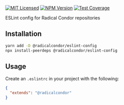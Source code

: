 [![MIT Licensed][icon-license]][link-license]
[![NPM Version][icon-npm]][link-npm]
[![Test Coverage][icon-coverage]][link-coverage]

ESLint config for Radical Condor repositories

## Installation

```bash
yarn add -D @radicalcondor/eslint-config
npx install-peerdeps @radicalcondor/eslint-config
```

## Usage

Create an `.eslintrc` in your project with the following:

```json
{
  "extends": "@radicalcondor"
}
```

[icon-license]: https://img.shields.io/github/license/cubedevinc/config.svg?longCache=true&style=flat-square
[link-license]: LICENSE
[icon-npm]: https://img.shields.io/npm/v/@radicalcondor/eslint-config.svg?longCache=true&style=flat-square
[link-npm]: https://www.npmjs.com/package/@radicalcondor/eslint-config
[icon-coverage]: https://img.shields.io/codecov/c/github/cubedevinc/config/develop.svg?longCache=true&style=flat-square
[link-coverage]: https://codecov.io/gh/cubedevinc/config

